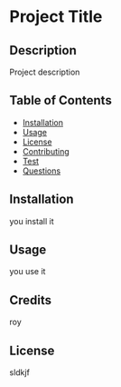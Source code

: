  
  # Project Title

  ## Description
  Project description

  ## Table of Contents
  * [Installation](#Installation)  
 * [Usage](#Usage)  
 * [License](#License)  
 * [Contributing](#Contributing)  
 * [Test](#Test)  
 * [Questions](#Questions)  
 


  ## Installation
  you install it

  ## Usage
  you use it

  ## Credits
  roy

  ## License
  sldkjf
